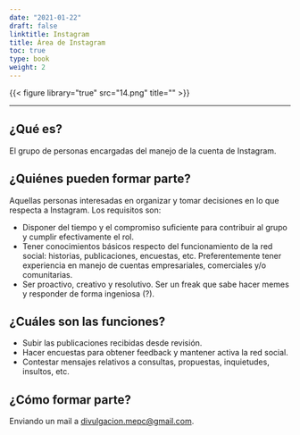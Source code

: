 ```yaml
---
date: "2021-01-22"
draft: false
linktitle: Instagram
title: Área de Instagram
toc: true
type: book
weight: 2
---
```


{{< figure library="true" src="14.png" title="" >}}

---

## **¿Qué es?**

El grupo de personas encargadas del manejo de la cuenta de Instagram.




## **¿Quiénes pueden formar parte?**

Aquellas personas interesadas en organizar y tomar decisiones en lo que respecta a Instagram. Los requisitos son:

- Disponer del tiempo y el compromiso suficiente para contribuir al grupo y cumplir efectivamente el rol.
- Tener conocimientos básicos respecto del funcionamiento de la red social: historias, publicaciones, encuestas, etc. Preferentemente tener experiencia en manejo de cuentas empresariales, comerciales y/o comunitarias.
- Ser proactivo, creativo y resolutivo. Ser un freak que sabe hacer memes y responder de forma ingeniosa (?).

## **¿Cuáles son las funciones?**

- Subir las publicaciones recibidas desde revisión.
- Hacer encuestas para obtener feedback y mantener activa la red social.
- Contestar mensajes relativos a consultas, propuestas, inquietudes, insultos, etc.

## **¿Cómo formar parte?**

Enviando un mail a divulgacion.mepc@gmail.com.
